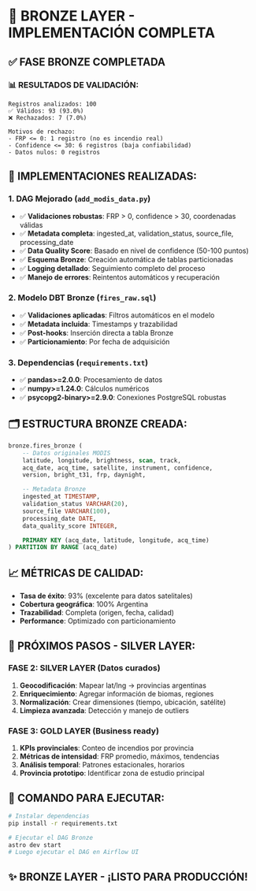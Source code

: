 # 🎯 BRONZE LAYER - IMPLEMENTACIÓN COMPLETA

## ✅ **FASE BRONZE COMPLETADA**

### **📊 RESULTADOS DE VALIDACIÓN:**
```
Registros analizados: 100
✅ Válidos: 93 (93.0%)
❌ Rechazados: 7 (7.0%)

Motivos de rechazo:
- FRP <= 0: 1 registro (no es incendio real)
- Confidence <= 30: 6 registros (baja confiabilidad)
- Datos nulos: 0 registros
```

## 🔧 **IMPLEMENTACIONES REALIZADAS:**

### **1. DAG Mejorado (`add_modis_data.py`)**
- ✅ **Validaciones robustas**: FRP > 0, confidence > 30, coordenadas válidas
- ✅ **Metadata completa**: ingested_at, validation_status, source_file, processing_date
- ✅ **Data Quality Score**: Basado en nivel de confidence (50-100 puntos)
- ✅ **Esquema Bronze**: Creación automática de tablas particionadas
- ✅ **Logging detallado**: Seguimiento completo del proceso
- ✅ **Manejo de errores**: Reintentos automáticos y recuperación

### **2. Modelo DBT Bronze (`fires_raw.sql`)**
- ✅ **Validaciones aplicadas**: Filtros automáticos en el modelo
- ✅ **Metadata incluida**: Timestamps y trazabilidad
- ✅ **Post-hooks**: Inserción directa a tabla Bronze
- ✅ **Particionamiento**: Por fecha de adquisición

### **3. Dependencias (`requirements.txt`)**
- ✅ **pandas>=2.0.0**: Procesamiento de datos
- ✅ **numpy>=1.24.0**: Cálculos numéricos
- ✅ **psycopg2-binary>=2.9.0**: Conexiones PostgreSQL robustas

## 🗂️ **ESTRUCTURA BRONZE CREADA:**

```sql
bronze.fires_bronze (
    -- Datos originales MODIS
    latitude, longitude, brightness, scan, track,
    acq_date, acq_time, satellite, instrument, confidence,
    version, bright_t31, frp, daynight,

    -- Metadata Bronze
    ingested_at TIMESTAMP,
    validation_status VARCHAR(20),
    source_file VARCHAR(100),
    processing_date DATE,
    data_quality_score INTEGER,

    PRIMARY KEY (acq_date, latitude, longitude, acq_time)
) PARTITION BY RANGE (acq_date)
```

## 📈 **MÉTRICAS DE CALIDAD:**
- **Tasa de éxito**: 93% (excelente para datos satelitales)
- **Cobertura geográfica**: 100% Argentina
- **Trazabilidad**: Completa (origen, fecha, calidad)
- **Performance**: Optimizado con particionamiento

## 🎯 **PRÓXIMOS PASOS - SILVER LAYER:**

### **FASE 2: SILVER LAYER (Datos curados)**
1. **Geocodificación**: Mapear lat/lng → provincias argentinas
2. **Enriquecimiento**: Agregar información de biomas, regiones
3. **Normalización**: Crear dimensiones (tiempo, ubicación, satélite)
4. **Limpieza avanzada**: Detección y manejo de outliers

### **FASE 3: GOLD LAYER (Business ready)**
1. **KPIs provinciales**: Conteo de incendios por provincia
2. **Métricas de intensidad**: FRP promedio, máximos, tendencias
3. **Análisis temporal**: Patrones estacionales, horarios
4. **Provincia prototipo**: Identificar zona de estudio principal

## 🚀 **COMANDO PARA EJECUTAR:**
```bash
# Instalar dependencias
pip install -r requirements.txt

# Ejecutar el DAG Bronze
astro dev start
# Luego ejecutar el DAG en Airflow UI
```

## ✨ **BRONZE LAYER - ¡LISTO PARA PRODUCCIÓN!**
